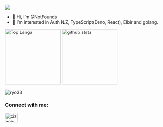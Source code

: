 ![](https://komarev.com/ghpvc/?username=NotFounds)

- 👋 Hi, I’m @NotFounds
- 👀 I’m interested in Auth N/Z, TypeScript(Deno, React), Elixir and golang.

<p align="left"> 
  <img alt="Top Langs" height="180px" src="https://github-readme-stats.vercel.app/api/top-langs/?username=NotFounds&layout=compact&show_icons=true" />
  <img alt="github stats" height="180px" src="https://github-readme-stats.vercel.app/api?username=NotFounds&show_icons=ture" />
</p>
<p><img align="center" src="https://github-readme-streak-stats.herokuapp.com/?user=NotFounds" alt="ryo33" /></p>

<h3 align="left">Connect with me:</h3>
<p align="left">
  <a href="https://twitter.com/NotFounds8080" target="blank"><img align="center" src="https://cdn.jsdelivr.net/npm/simple-icons@3.0.1/icons/twitter.svg" alt="cizenium" height="30" width="40" /></a>
</p>

<!---
NotFounds/NotFounds is a ✨ special ✨ repository because its `README.md` (this file) appears on your GitHub profile.
You can click the Preview link to take a look at your changes.
--->
